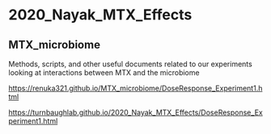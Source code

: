 # 2020_Nayak_MTX_Effects

## MTX_microbiome
Methods, scripts, and other useful documents related to our experiments looking at interactions between MTX and the microbiome

https://renuka321.github.io/MTX_microbiome/DoseResponse_Experiment1.html

https://turnbaughlab.github.io/2020_Nayak_MTX_Effects/DoseResponse_Experiment1.html
